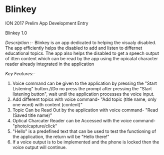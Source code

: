 # Blinkey
ION 2017 Prelim App Development Entry


Blinkey 1.0

*Description* :-
Blinkey is an app dedicated to helping the visualy disabled. The app efficiently helps the disabled to add and listen to differnet 
educational topics. The app also helps the disabled to get a speech output of itten content which can be read by the app using the opicatal character reader
already integrated in the application

*Key Features*:-
1. Voice command can be given to the application by pressing the "Start Listening" button.//Do no press the prompt after pressing the "Start listening button", wait until the application processes the voice input.
1. Add different topics with voice command- "Add topic (title name, only one word) with content (content)"
2. Topic Can be Read Out by the application with voice command- "Read (Saved title name)"
3. Optical Charcater Reader can be Accessed with the voice command- "photo/capture/click"
4. "Hello" is a predefined text that can be used to test the functioning of the application, the return will be "Hello there!"   
5. If a voice output is to be implemented and the phone is locked then the voice output will continue.
